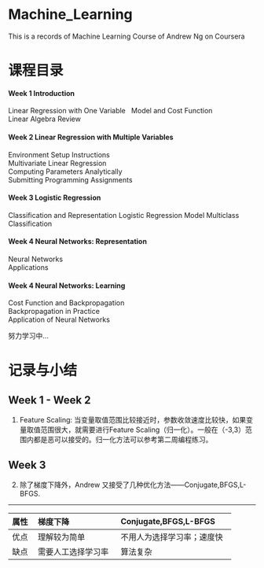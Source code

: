 # Machine_Learning
This is a records of Machine Learning Course of Andrew Ng on Coursera  

# 课程目录
#### Week 1 Introduction  
Linear Regression with One Variable  
Model and Cost Function  
Linear Algebra Review  
#### Week 2 Linear Regression with Multiple Variables  
Environment Setup Instructions  
Multivariate Linear Regression  
Computing Parameters Analytically  
Submitting Programming Assignments  
#### Week 3 Logistic Regression  
Classification and Representation
Logistic Regression Model
Multiclass Classification  
#### Week 4 Neural Networks: Representation
Neural Networks  
Applications  
#### Week 4 Neural Networks: Learning
Cost Function and Backpropagation  
Backpropagation in Practice  
Application of Neural Networks  

努力学习中...  

# 记录与小结  
## Week 1 - Week 2  
1. Feature Scaling: 当变量取值范围比较接近时，参数收敛速度比较快，如果变量取值范围很大，就需要进行Feature Scaling（归一化）。一般在（-3,3）范围内都是恶可以接受的。归一化方法可以参考第二周编程练习。  
## Week 3 
2. 除了梯度下降外，Andrew 又接受了几种优化方法——Conjugate,BFGS,L-BFGS.

--------

| 属性   | 梯度下降| Conjugate,BFGS,L-BFGS  |
| :------------ |:--------------| :-----|
| 优点   | 理解较为简单   | 不用人为选择学习率；速度快   |
| 缺点   |需要人工选择学习率   |  算法复杂   |


